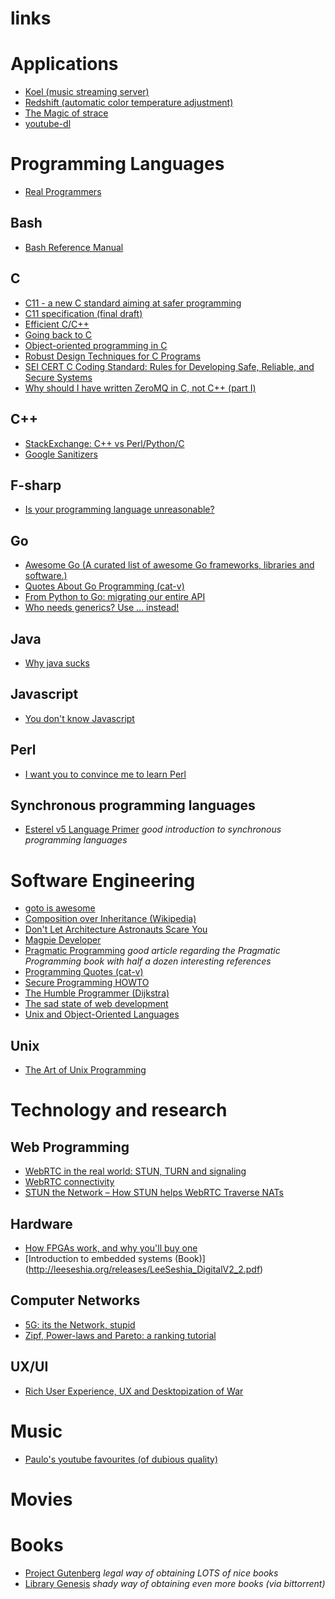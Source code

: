 # links

# Applications
- [Koel (music streaming server)](https://github.com/phanan/koel)
- [Redshift (automatic color temperature adjustment)](http://jonls.dk/redshift/)
- [The Magic of strace](http://chadfowler.com/2014/01/26/the-magic-of-strace.html)
- [youtube-dl](https://github.com/rg3/youtube-dl)

# Programming Languages

- [Real Programmers](http://www.travelnotes.de/california/silicon/realprog.htm)

## Bash
- [Bash Reference Manual](http://www.gnu.org/software/bash/manual/bashref.html)

## C
- [C11 - a new C standard aiming at safer programming](http://blog.smartbear.com/codereviewer/c11-a-new-c-standard-aiming-at-safer-programming/)
- [C11 specification (final draft)](http://www.open-std.org/jtc1/sc22/wg14/www/docs/n1570.pdf)
- [Efficient C/C++](http://embeddedgurus.com/stack-overflow/category/efficient-cc/)
- [Going back to C](https://www.reddit.com/r/programming/comments/aue06/going_back_to_c/)
- [Object-oriented programming in C](http://verplant.org/oo_programming_in_c.shtml)
- [Robust Design Techniques for C Programs](http://freetype.sourceforge.net/david/reliable-c.html)
- [SEI CERT C Coding Standard: Rules for Developing Safe, Reliable, and Secure Systems](http://www.cert.org/secure-coding/products-services/secure-coding-download.cfm)
- [Why should I have written ZeroMQ in C, not C++ (part I) ](http://250bpm.com/blog:4)

## C++
- [StackExchange: C++ vs Perl/Python/C](http://softwareengineering.stackexchange.com/questions/29109/is-there-any-reason-to-use-c-instead-of-c-perl-python-etc/29475#29475)
- [Google Sanitizers](https://github.com/google/sanitizers)

## F-sharp
- [Is your programming language unreasonable?](http://fsharpforfunandprofit.com/posts/is-your-language-unreasonable/)

## Go
- [Awesome Go (A curated list of awesome Go frameworks, libraries and software.)](https://github.com/avelino/awesome-go) 
- [Quotes About Go Programming (cat-v)](http://go-lang.cat-v.org/quotes) 
- [From Python to Go: migrating our entire API](https://blog.repustate.com/migrating-entire-api-go-python/)
- [Who needs generics? Use ... instead!](https://appliedgo.net/generics/)

## Java
- [Why java sucks](http://tech.jonathangardner.net/wiki/Why_Java_Sucks)

## Javascript
- [You don't know Javascript](https://github.com/getify/You-Dont-Know-JS)

## Perl
- [I want you to convince me to learn Perl](http://www.perlmonks.org/?node_id=1055553)

## Synchronous programming languages
- [Esterel v5 Language Primer](http://francois.touchard.perso.luminy.univmed.fr/IRM5/Langages/esterel/primer.pdf)
  *good introduction to synchronous programming languages*

# Software Engineering

- [goto is awesome](http://www.rasterman.com/post/goto-is-awesome-2-to-3x-faster)
- [Composition over Inheritance (Wikipedia)](https://en.wikipedia.org/wiki/Composition_over_inheritance)
- [Don't Let Architecture Astronauts Scare You](http://www.joelonsoftware.com/articles/fog0000000018.html)
- [Magpie Developer](https://blog.codinghorror.com/the-magpie-developer/)
- [Pragmatic Programming](https://blog.codinghorror.com/pragmatic-programming/)
  *good article regarding the Pragmatic Programming book with half a dozen interesting references*
- [Programming Quotes (cat-v)](http://quotes.cat-v.org/programming/)
- [Secure Programming HOWTO](http://www.dwheeler.com/secure-programs/Secure-Programs-HOWTO/index.html)
- [The Humble Programmer (Dijkstra)](https://www.cs.utexas.edu/~EWD/transcriptions/EWD03xx/EWD340.html)
- [The sad state of web development](https://medium.com/@wob/the-sad-state-of-web-development-1603a861d29f#.jx2t752v6)
- [Unix and Object-Oriented Languages](http://www.catb.org/esr/writings/taoup/html/unix_and_oo.html)

## Unix
- [The Art of Unix Programming](http://www.catb.org/esr/writings/taoup/html/index.html)

# Technology and research

## Web Programming
- [WebRTC in the real world: STUN, TURN and signaling](https://www.html5rocks.com/en/tutorials/webrtc/infrastructure/)
- [WebRTC connectivity](https://developer.mozilla.org/en-US/docs/Web/API/WebRTC_API/Connectivity)
- [STUN the Network – How STUN helps WebRTC Traverse NATs](https://webrtchacks.com/stun-helps-webrtc-traverse-nats/)

## Hardware
- [How FPGAs work, and why you'll buy one](http://yosefk.com/blog/how-fpgas-work-and-why-youll-buy-one.html)
- [Introduction to embedded systems (Book)] (http://leeseshia.org/releases/LeeSeshia_DigitalV2_2.pdf)

## Computer Networks
- [5G: its the Network, stupid](http://dirk-kutscher.info/posts/5g-its-the-network-stupid/)
- [Zipf, Power-laws and Pareto: a ranking tutorial](http://www.hpl.hp.com/research/idl/papers/ranking/ranking.html)

## UX/UI
- [Rich User Experience, UX and Desktopization of War](http://contemporary-home-computing.org/RUE/)

# Music
- [Paulo's youtube favourites (of dubious quality)](https://www.youtube.com/playlist?list=FLwgNMtLTT7BDdgCBQfacp7A)

# Movies

# Books
- [Project Gutenberg](https://www.gutenberg.org/)
  *legal way of obtaining LOTS of nice books*
- [Library Genesis](http://gen.lib.rus.ec/)
  *shady way of obtaining even more books (via bittorrent)*

